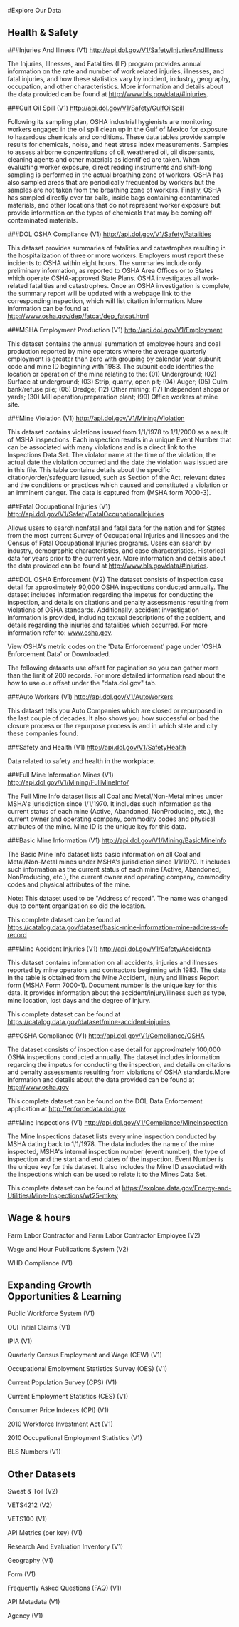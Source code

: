 #Explore Our Data
## Health & Safety
###Injuries And Illness  (V1)
http://api.dol.gov/V1/Safety/InjuriesAndIllness

The Injuries, Illnesses, and Fatalities (IIF) program provides annual information on the rate and number of work related injuries, illnesses, and fatal injuries, and how these statistics vary by incident, industry, geography, occupation, and other characteristics. More information and details about the data provided can be found at http://www.bls.gov/data/#injuries.

###Gulf Oil Spill  (V1)
http://api.dol.gov/V1/Safety/GulfOilSpill

Following its sampling plan, OSHA industrial hygienists are monitoring workers engaged in the oil spill clean up in the Gulf of Mexico for exposure to hazardous chemicals and conditions. These data tables provide sample results for chemicals, noise, and heat stress index measurements. Samples to assess airborne concentrations of oil, weathered oil, oil dispersants, cleaning agents and other materials as identified are taken. When evaluating worker exposure, direct reading instruments and shift-long sampling is performed in the actual breathing zone of workers. OSHA has also sampled areas that are periodically frequented by workers but the samples are not taken from the breathing zone of workers. Finally, OSHA has sampled directly over tar balls, inside bags containing contaminated materials, and other locations that do not represent worker exposure but provide information on the types of chemicals that may be coming off contaminated materials.

###DOL OSHA Compliance  (V1)
http://api.dol.gov/V1/Safety/Fatalities

This dataset provides summaries of fatalities and catastrophes resulting in the hospitalization of three or more workers. Employers must report these incidents to OSHA within eight hours. The summaries include only preliminary information, as reported to OSHA Area Offices or to States which operate OSHA-approved State Plans. OSHA investigates all work-related fatalities and catastrophes. Once an OSHA investigation is complete, the summary report will be updated with a webpage link to the corresponding inspection, which will list citation information. More information can be found at http://www.osha.gov/dep/fatcat/dep_fatcat.html

###MSHA Employment Production  (V1)
http://api.dol.gov/V1/Employment

This dataset contains the annual summation of employee hours and coal production reported by mine operators where the average quarterly employment is greater than zero with grouping by calendar year, subunit code and mine ID beginning with 1983. The subunit code identifies the location or operation of the mine relating to the: (01) Underground; (02) Surface at underground; (03) Strip, quarry, open pit; (04) Auger; (05) Culm bank/refuse pile; (06) Dredge; (12) Other mining; (17) Independent shops or yards; (30) Mill operation/preparation plant; (99) Office workers at mine site.

###Mine Violation  (V1)
http://api.dol.gov/V1/Mining/Violation

This dataset contains violations issued from 1/1/1978 to 1/1/2000 as a result of MSHA inspections. Each inspection results in a unique Event Number that can be associated with many violations and is a direct link to the Inspections Data Set. The violator name at the time of the violation, the actual date the violation occurred and the date the violation was issued are in this file. This table contains details about the specific citation/order/safeguard issued, such as Section of the Act, relevant dates and the conditions or practices which caused and constituted a violation or an imminent danger. The data is captured from (MSHA form 7000-3).

###Fatal Occupational Injuries  (V1)
http://api.dol.gov/V1/Safety/FatalOccupationalInjuries

Allows users to search nonfatal and fatal data for the nation and for States from the most current Survey of Occupational Injuries and Illnesses and the Census of Fatal Occupational Injuries programs. Users can search by industry, demographic characteristics, and case characteristics. Historical data for years prior to the current year. More information and details about the data provided can be found at http://www.bls.gov/data/#injuries.

###DOL OSHA Enforcement  (V2)
The dataset consists of inspection case detail for approximately 90,000 OSHA inspections conducted annually. The dataset includes information regarding the impetus for conducting the inspection, and details on citations and penalty assessments resulting from violations of OSHA standards. Additionally, accident investigation information is provided, including textual descriptions of the accident, and details regarding the injuries and fatalities which occurred. For more information refer to: www.osha.gov.

View OSHA's metric codes on the 'Data Enforcement' page under 'OSHA Enforcement Data' or Downloaded.

The following datasets use offset for pagination so you can gather more than the limit of 200 records. For more detailed information read about the how to use our offset under the "data.dol.gov" tab.

###Auto Workers  (V1)
http://api.dol.gov/V1/AutoWorkers

This dataset tells you Auto Companies which are closed or repurposed in the last couple of decades. It also shows you how successful or bad the closure process or the repurpose process is and in which state and city these companies found.

###Safety and Health  (V1)
http://api.dol.gov/V1/SafetyHealth

Data related to safety and health in the workplace.

###Full Mine Information Mines  (V1)
http://api.dol.gov/V1/Mining/FullMineInfo/

The Full Mine Info dataset lists all Coal and Metal/Non-Metal mines under MSHA's jurisdiction since 1/1/1970. It includes such information as the current status of each mine (Active, Abandoned, NonProducing, etc.), the current owner and operating company, commodity codes and physical attributes of the mine. Mine ID is the unique key for this data.

###Basic Mine Information  (V1)
http://api.dol.gov/V1/Mining/BasicMineInfo

The Basic Mine Info dataset lists basic information on all Coal and Metal/Non-Metal mines under MSHA's jurisdiction since 1/1/1970. It includes such information as the current status of each mine (Active, Abandoned, NonProducing, etc.), the current owner and operating company, commodity codes and physical attributes of the mine.

Note: This dataset used to be "Address of record". The name was changed due to content organization so did the location.

This complete dataset can be found at https://catalog.data.gov/dataset/basic-mine-information-mine-address-of-record

###Mine Accident Injuries  (V1)
http://api.dol.gov/V1/Safety/Accidents

This dataset contains information on all accidents, injuries and illnesses reported by mine operators and contractors beginning with 1983. The data in the table is obtained from the Mine Accident, Injury and Illness Report form (MSHA Form 7000-1). Document number is the unique key for this data. It provides information about the accident/injury/illness such as type, mine location, lost days and the degree of injury.

This complete dataset can be found at https://catalog.data.gov/dataset/mine-accident-injuries

###OSHA Compliance  (V1)
http://api.dol.gov/V1/Compliance/OSHA

The dataset consists of inspection case detail for approximately 100,000 OSHA inspections conducted annually. The dataset includes information regarding the impetus for conducting the inspection, and details on citations and penalty assessments resulting from violations of OSHA standards.More information and details about the data provided can be found at http://www.osha.gov

This complete dataset can be found on the DOL Data Enforcement application at http://enforcedata.dol.gov

###Mine Inspections  (V1)
http://api.dol.gov/V1/Compliance/MineInspection

The Mine Inspections dataset lists every mine inspection conducted by MSHA dating back to 1/1/1978. The data includes the name of the mine inspected, MSHA's internal inspection number (event number), the type of inspection and the start and end dates of the inspection. Event Number is the unique key for this dataset. It also includes the Mine ID associated with the inspections which can be used to relate it to the Mines Data Set.

This complete dataset can be found at https://explore.data.gov/Energy-and-Utilities/Mine-Inspections/wt25-mkey

## Wage & hours
Farm Labor Contractor and Farm Labor Contractor Employee  (V2)

Wage and Hour Publications System  (V2)

WHD Compliance  (V1)

## Expanding Growth<br>Opportunities & Learning
Public Workforce System  (V1)

OUI Initial Claims  (V1)

IPIA  (V1)

Quarterly Census Employment and Wage (CEW)  (V1)

Occupational Employment Statistics Survey (OES)  (V1)

Current Population Survey (CPS)  (V1)

Current Employment Statistics (CES)  (V1)

Consumer Price Indexes (CPI)  (V1)

2010 Workforce Investment Act  (V1)

2010 Occupational Employment Statistics  (V1)

BLS Numbers  (V1)

## Other Datasets
Sweat & Toil  (V2)

VETS4212  (V2)

VETS100  (V1)

API Metrics (per key)  (V1)

Research And Evaluation Inventory  (V1)

Geography  (V1)

Form  (V1)

Frequently Asked Questions (FAQ)  (V1)

API Metadata  (V1)

Agency  (V1)
